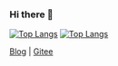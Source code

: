 ### Hi there 👋

[![Top Langs](https://github-readme-stats.vercel.app/api/top-langs/?username=orziz&layout=compact&exclude_repo=_archive&langs_count=8&count_private=true)](https://github.com/orziz/)
[![Top Langs](https://github-readme-stats.vercel.app/api?username=orziz&show_icon=true&hide_title=true&count_private=true)](https://github.com/orziz/)

[Blog](https://orzi.me) | [Gitee](https://gitee.com/orziz)
<!--
**orziz/orziz** is a ✨ _special_ ✨ repository because its `README.md` (this file) appears on your GitHub profile.

Here are some ideas to get you started:

- 🔭 I’m currently working on ...
- 🌱 I’m currently learning ...
- 👯 I’m looking to collaborate on ...
- 🤔 I’m looking for help with ...
- 💬 Ask me about ...
- 📫 How to reach me: ...
- 😄 Pronouns: ...
- ⚡ Fun fact: ...
-->
